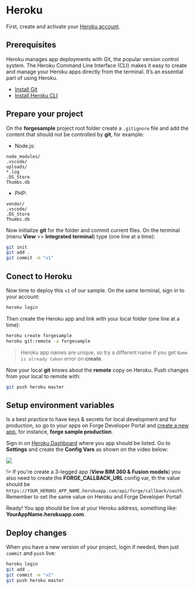 # Heroku 

First, create and activate your [Heroku account](https://www.heroku.com/).

## Prerequisites

Heroku manages app deployments with Git, the popular version control system. The Heroku Command Line Interface (CLI) makes it easy to create and manage your Heroku apps directly from the terminal. It’s an essential part of using Heroku.

- [Install Git](https://git-scm.com/book/en/v2/Getting-Started-Installing-Git)
- [Install Heroku CLI](https://devcenter.heroku.com/articles/heroku-cli)

## Prepare your project

On the **forgesample** project root folder create a `.gitignore` file and add the content that should not be controlled by **git**, for example:

- Node.js:
```
node_modules/
.vscode/
uploads/
*.log
.DS_Store
Thumbs.db
```

- PHP:
```
vendor/
.vscode/
.DS_Store
Thumbs.db
```

Now initialize **git** for the folder and commit current files. On the terminal (menu **View** >> **Integrated terminal**) type (one line at a time):

```bash
git init
git add .
git commit -m "v1"
```

## Conect to Heroku

Now time to deploy this `v1` of our sample. On the same terminal, sign in to your account:

```bash
heroku login
```

Then create the Heroku app and link with your local folder (one line at a time):

```bash
heroku create forgesample
heroku git:remote -a forgesample
```

> Heroku app names are unique, so try a different name if you get `Name is already taken` error on **create**.

Now your local **git** knows about the **remote** copy on Heroku. Push changes from your local to remote with:

```bash
git push heroku master
```

## Setup environment variables

Is a best practice to have keys & secrets for local development and for production, so go to your apps on Forge Developer Portal and [create a new app](/account/?id=create-an-app), for instance, **forge sample production**. 

Sign in on [Heroku Dashboard](https://dashboard.heroku.com/) where you app should be listed. Go to **Settings** and create the **Config Vars** as shown on the video below:

![](_media/deployment/heroku/env_vars.gif) 

!> If you're create a 3-legged app (**View BIM 360 & Fusion models**) you also need to create the **FORGE_CALLBACK_URL** config var, th the value should be `https://YOUR_HEROKU_APP_NAME.herokuapp.com/api/forge/callback/oauth`. Remember to set the same value on Heroku and Forge Developer Portal! 

Ready! You app should be live at your Heroku address, something like: **YourAppName.herokuapp.com**.

## Deploy changes

When you have a new version of your project, login if needed, then just `commit` and `push` live:

```bash
heroku login
git add .
git commit -m "v2"
git push heroku master
```